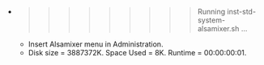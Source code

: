 * >>>>>>>>> Running inst-std-system-alsamixer.sh ...
  * Insert Alsamixer menu in Administration.
  * Disk size = 3887372K. Space Used = 8K. Runtime = 00:00:00:01.
